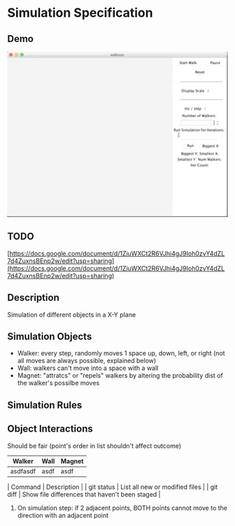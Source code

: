 # Simulation Specification

## Demo
<img src="demo/demo.gif" data-canonical-src="" width="600"  />

## TODO
[https://docs.google.com/document/d/1ZiuWXCt2R6VJhi4gJ9Ioh0zyY4dZL7d4ZuxnsBEnp2w/edit?usp=sharing](https://docs.google.com/document/d/1ZiuWXCt2R6VJhi4gJ9Ioh0zyY4dZL7d4ZuxnsBEnp2w/edit?usp=sharing)

## Description
Simulation of different objects in a X-Y plane

## Simulation Objects
- Walker: every step, randomly moves 1 space up, down, left, or right (not all moves are always possible, explained below)
- Wall: walkers can't move into a space with a wall
- Magnet: "attratcs" or "repels" walkers by altering the probability dist of the walker's possilbe moves


## Simulation Rules

## Object Interactions 
Should be fair (point's order in list shouldn't affect outcome)

| Walker                      | Wall                      | Magnet                      |
|-----------------------------|---------------------------|---------------------------  |
| asdfasdf        | asdf | asdf|


| Command | Description |
| git status | List all new or modified files |
| git diff | Show file differences that haven't been staged |

1. On simulation step: if 2 adjacent points, BOTH points cannot move to the direction with an adjacent point

## 
